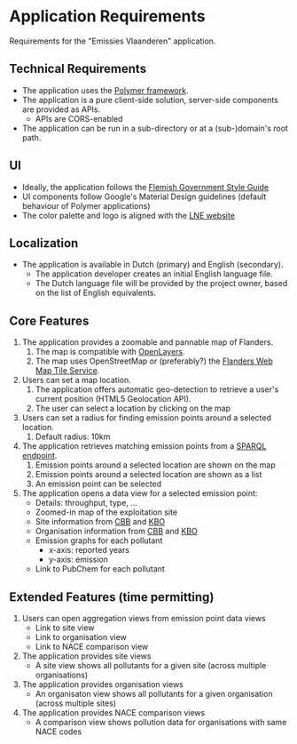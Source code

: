 # Application Requirements

Requirements for the "Emissies Vlaanderen" application.

## Technical Requirements

* The application uses the [Polymer framework](https://www.polymer-project.org/).
* The application is a pure client-side solution, server-side components are provided as APIs.
    * APIs are CORS-enabled
* The application can be run in a sub-directory or at a (sub-)domain's root path.

## UI

* Ideally, the application follows the [Flemish Government Style Guide](http://webstijlgids.vlaanderen.be/)
* UI components follow Google's Material Design guidelines (default behaviour of Polymer applications)
* The color palette and logo is aligned with the [LNE website](https://www.lne.be/)

## Localization

* The application is available in Dutch (primary) and English (secondary).
    * The application developer creates an initial English language file.
    * The Dutch language file will be provided by the project owner, based on the list of English equivalents.

## Core Features

1. The application provides a zoomable and pannable map of Flanders.
    1. The map is compatible with [OpenLayers](http://openlayers.org/).
    1. The map uses OpenStreetMap or (preferably?) the [Flanders Web Map Tile Service](https://tile.informatievlaanderen.be/).
1. Users can set a map location.
    1. The application offers automatic geo-detection to retrieve a user's current position (HTML5 Geolocation API).
    1. The user can select a location by clicking on the map
1. Users can set a radius for finding emission points around a selected location.
    1. Default radius: 10km
1. The application retrieves matching emission points from a [SPARQL endpoint](http://rdfstoreomv-on-1.cumuli.be:3030/rdfstoreomv/archive/sparql).
    1. Emission points around a selected location are shown on the map
    1. Emission points around a selected location are shown as a list
    1. An emission point can be selected
1. The application opens a data view for a selected emission point:
    * Details: throughput, type, ...
    * Zoomed-in map of the exploitation site
    * Site information from [CBB](http://lodcbbomv-on-1.cumuli.be:8080/lodcbbomv/repositories/CBB) and [KBO](http://rdfstoreomv-on-1.cumuli.be:3030/rdfstoreomv/kbo/sparql)
    * Organisation information from [CBB](http://lodcbbomv-on-1.cumuli.be:8080/lodcbbomv/repositories/CBB) and [KBO](http://rdfstoreomv-on-1.cumuli.be:3030/rdfstoreomv/kbo/sparql)
    * Emission graphs for each pollutant
        * x-axis: reported years
        * y-axis: emission
    * Link to PubChem for each pollutant

## Extended Features (time permitting)

1. Users can open aggregation views from emission point data views
    * Link to site view
    * Link to organisation view
    * Link to NACE comparison view
1. The application provides site views
    * A site view shows all pollutants for a given site (across multiple organisations)
1. The application provides organisation views
    * An organisaton view shows all pollutants for a given organisation (across multiple sites)
1. The application provides NACE comparison views
    * A comparison view shows pollution data for organisations with same NACE codes

